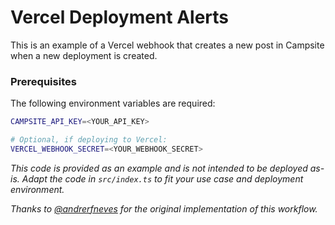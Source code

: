 # Vercel Deployment Alerts

This is an example of a Vercel webhook that creates a new post in Campsite when a new deployment is created.

### Prerequisites

The following environment variables are required:

```bash
CAMPSITE_API_KEY=<YOUR_API_KEY>

# Optional, if deploying to Vercel:
VERCEL_WEBHOOK_SECRET=<YOUR_WEBHOOK_SECRET>
```

_This code is provided as an example and is not intended to be deployed as-is. Adapt the code in `src/index.ts` to fit your use case and deployment environment._

_Thanks to [@andrerfneves](https://github.com/andrerfneves) for the original implementation of this workflow._
